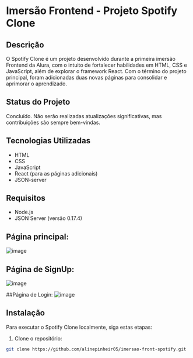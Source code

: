 # Imersão Frontend - Projeto Spotify Clone

## Descrição
O Spotify Clone é um projeto desenvolvido durante a primeira imersão Frontend da Alura, com o intuito de fortalecer habilidades em HTML, CSS e JavaScript, além de explorar o framework React. Com o término do projeto principal, foram adicionadas duas novas páginas para consolidar e aprimorar o aprendizado.

## Status do Projeto
Concluído. Não serão realizadas atualizações significativas, mas contribuições são sempre bem-vindas.

## Tecnologias Utilizadas
- HTML
- CSS
- JavaScript
- React (para as páginas adicionais)
- JSON-server

## Requisitos

- Node.js 
- JSON Server (versão 0.17.4)


## Página principal: 
![image](https://github.com/alinepinheir05/imersao-front-spotify/assets/90912810/7b99b7ec-cd94-4b80-940f-18d99e021a26)

## Página de SignUp:
![image](https://github.com/alinepinheir05/imersao-front-spotify/assets/90912810/a37ee4da-8381-4c5e-b933-cdbfc9120106)

##Página de Login:
![image](https://github.com/alinepinheir05/imersao-front-spotify/assets/90912810/ff1b6cb4-44ba-4c35-ae39-8b1a6c986eea)


## Instalação

Para executar o Spotify Clone localmente, siga estas etapas:

1. Clone o repositório:
```bash
git clone https://github.com/alinepinheir05/imersao-front-spotify.git
